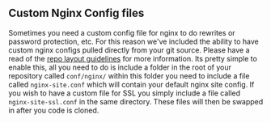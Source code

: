 ## Custom Nginx Config files
Sometimes you need a custom config file for nginx to do rewrites or password protection, etc.
For this reason we've included the ability to have custom nginx configs pulled directly from your git source.
Please have a read of the [repo layout guidelines](docs/repo_layout.md) for more information.
Its pretty simple to enable this, all you need to do is include a folder in the root of your repository called ```conf/nginx/``` within this folder you need to include a file called ```nginx-site.conf``` which will contain your default nginx site config.
If you wish to have a custom file for SSL you simply include a file called ```nginx-site-ssl.conf``` in the same directory.
These files will then be swapped in after you code is cloned.
